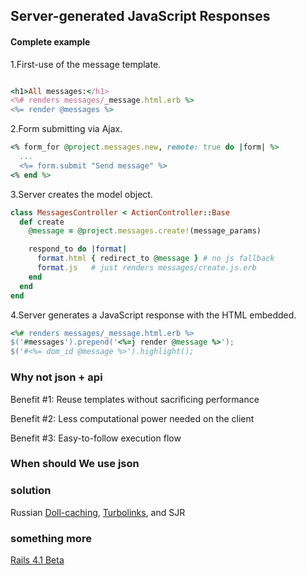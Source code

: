 ## Server-generated JavaScript Responses


#### Complete example

  1.First-use of the message template.

```ruby

<h1>All messages:</h1>
<%# renders messages/_message.html.erb %>
<%= render @messages %>
```

  2.Form submitting via Ajax.

```ruby
<% form_for @project.messages.new, remote: true do |form| %>
  ...
  <%= form.submit "Send message" %>
<% end %>

```


  3.Server creates the model object.


```ruby
class MessagesController < ActionController::Base
  def create
    @message = @project.messages.create!(message_params)

    respond_to do |format|
      format.html { redirect_to @message } # no js fallback
      format.js   # just renders messages/create.js.erb
    end
  end
end
```

  4.Server generates a JavaScript response with the HTML embedded.

```ruby  
<%# renders messages/_message.html.erb %>
$('#messages').prepend('<%=j render @message %>');
$('#<%= dom_id @message %>').highlight();
```


### Why not json + api

Benefit #1: Reuse templates without sacrificing performance


Benefit #2: Less computational power needed on the client

Benefit #3: Easy-to-follow execution flow

### When should We use json 

### solution 

Russian [Doll-caching](http://37signals.com/svn/posts/3112-how-basecamp-next-got-to-be-so-damn-fast-without-using-much-client-side-ui), [Turbolinks](https://github.com/rails/turbolinks), and SJR 



### something more


[Rails 4.1 Beta](../rails4.1/major_features.markdown)
